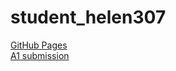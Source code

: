 # student_helen307
[GitHub Pages](https://github.com/bcb420-2020/student_helen307/wiki) <br/>
[A1 submission](https://htmlpreview.github.io/?https://github.com/bcb420-2020/student_helen307/blob/master/A1_BCB420.nb.html)
